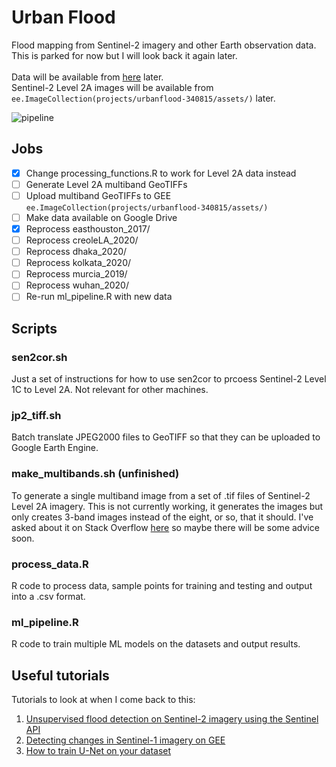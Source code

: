 # Urban Flood
Flood mapping from Sentinel-2 imagery and other Earth observation data. This is parked for now but I will look back it again later. <br> <br>
Data will be available from [here](https://drive.google.com/drive/folders/1PEWk1EoTjsuYFtD8fYGjk1sXEMu_gAaL?usp=sharing) later. <br>
Sentinel-2 Level 2A images will be available from `ee.ImageCollection(projects/urbanflood-340815/assets/)` later.

![pipeline](https://user-images.githubusercontent.com/41169293/153858873-8fccc5ed-bec7-48dd-89a0-63ff2ae00338.png)

## Jobs
- [x] Change processing_functions.R to work for Level 2A data instead
- [ ] Generate Level 2A multiband GeoTIFFs
- [ ] Upload multiband GeoTIFFs to GEE `ee.ImageCollection(projects/urbanflood-340815/assets/)`
- [ ] Make data available on Google Drive
- [x] Reprocess easthouston_2017/
- [ ] Reprocess creoleLA_2020/
- [ ] Reprocess dhaka_2020/
- [ ] Reprocess kolkata_2020/
- [ ] Reprocess murcia_2019/
- [ ] Reprocess wuhan_2020/
- [ ] Re-run ml_pipeline.R with new data

## Scripts
### sen2cor.sh
Just a set of instructions for how to use sen2cor to prcoess Sentinel-2 Level 1C to Level 2A. Not relevant for other machines.

### jp2_tiff.sh
Batch translate JPEG2000 files to GeoTIFF so that they can be uploaded to Google Earth Engine.

### make_multibands.sh (unfinished)
To generate a single multiband image from a set of .tif files of Sentinel-2 Level 2A imagery. This is not currently working, it generates the images but only creates 3-band images instead of the eight, or so, that it should. I've asked about it on Stack Overflow [here](https://stackoverflow.com/questions/71177166/gdal-translate-only-translating-first-three-bands-from-vrt-to-tif) so maybe there will be some advice soon.

### process_data.R
R code to process data, sample points for training and testing and output into a .csv format.

### ml_pipeline.R
R code to train multiple ML models on the datasets and output results.

## Useful tutorials
Tutorials to look at when I come back to this:
1. [Unsupervised flood detection on Sentinel-2 imagery using the Sentinel API](https://medium.com/analytics-vidhya/unsupervised-flood-detection-with-sentinel-2-satellite-imagery-7a254dc2be2e)
2. [Detecting changes in Sentinel-1 imagery on GEE](https://developers.google.com/earth-engine/tutorials/community/detecting-changes-in-sentinel-1-imagery-pt-1)
3. [How to train U-Net on your dataset](https://medium.com/coinmonks/learn-how-to-train-u-net-on-your-dataset-8e3f89fbd623)
